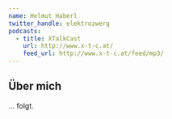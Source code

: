 ```yaml
---
name: Helmut Haberl
twitter_handle: elektrozwerg
podcasts:
  - title: XTalkCast
    url: http://www.x-t-c.at/
    feed_url: http://www.x-t-c.at/feed/mp3/
---
```


## Über mich

... folgt.